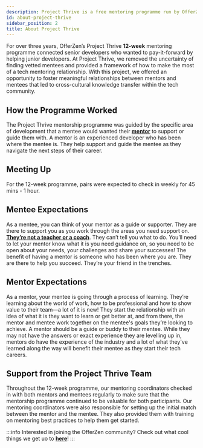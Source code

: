 ```yaml
---
description: Project Thrive is a free mentoring programme run by OfferZen where senior developers are connected to junior developers for a 12-week mentoring relationship. 
id: about-project-thrive
sidebar_position: 2
title: About Project Thrive
---
```


<head>
    <meta property="og:title" content="About Project Thrive" />
    <meta property="og:type" content="article" />
    <meta property="og:url" content="https://www.developermentoring.guide/docs/introduction/about-project-thrive" />
</head>

For over three years, OfferZen’s Project Thrive **12-week** mentoring programme connected senior developers who wanted to pay-it-forward by helping junior developers. At Project Thrive, we removed the uncertainty of finding vetted mentees and provided a framework of how to make the most of a tech mentoring relationship. With this project, we offered an opportunity to foster meaningful relationships between mentors and mentees that led to cross-cultural knowledge transfer within the tech community.  

## How the Programme Worked

The Project Thrive mentorship programme was guided by the specific area of development that a mentee would wanted their [**mentor**](https://www.developermentoring.guide/docs/getting-started-with-mentoring/For%20Mentors/the-mentors-role) to support or guide them with. A mentor is an experienced developer who has been where the mentee is. They help support and guide the mentee as they navigate the next steps of their career.

## Meeting Up

For the 12-week programme, pairs were expected to check in weekly for 45 mins - 1 hour.

## Mentee Expectations

As a mentee, you can think of your mentor as a guide or supporter. They are there to support you as you work through the areas you need support on. [**They’re not a teacher or a coach**](https://www.developermentoring.guide/docs/getting-started-with-mentoring/the-difference-between-mentoring-and-coaching). They can’t tell you what to do. You’ll need to let your mentor know what it is you need guidance on, so you need to be open about your needs, your challenges and share your successes! The benefit of having a mentor is someone who has been where you are. They are there to help you succeed. They’re your friend in the trenches.

## Mentor Expectations

As a mentor, your mentee is going through a process of learning. They’re learning about the world of work, how to be professional and how to show value to their team—a lot of it is new! They start the relationship with an idea of what it is they want to learn or get better at, and from there, the mentor and mentee work together on the mentee's goals they’re looking to achieve. A mentor should be a guide or buddy to their mentee. While they may not have the answers or exact experience they are levelling up in, mentors do have the experience of the industry and a lot of what they've learned along the way will benefit their mentee as they start their tech careers.

## Support from the Project Thrive Team

Throughout the 12-week programme, our mentoring coordinators checked in with both mentors and mentees regularly to make sure that the mentorship programme continued to be valuable for both participants. Our mentoring coordinators were also responsible for setting up the initial match between the mentor and the mentee. They also provided them with training on mentoring best practices to help them get started.

:::info
Interested in joining the OfferZen community? Check out what cool things we get uo to [**here**](https://www.offerzen.com/community)!
:::
